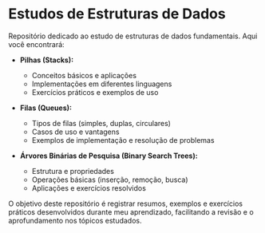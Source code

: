 # Estudos de Estruturas de Dados

Repositório dedicado ao estudo de estruturas de dados fundamentais. Aqui você encontrará:

- **Pilhas (Stacks):**
    - Conceitos básicos e aplicações
    - Implementações em diferentes linguagens
    - Exercícios práticos e exemplos de uso

- **Filas (Queues):**
    - Tipos de filas (simples, duplas, circulares)
    - Casos de uso e vantagens
    - Exemplos de implementação e resolução de problemas

- **Árvores Binárias de Pesquisa (Binary Search Trees):**
    - Estrutura e propriedades
    - Operações básicas (inserção, remoção, busca)
    - Aplicações e exercícios resolvidos

O objetivo deste repositório é registrar resumos, exemplos e exercícios práticos desenvolvidos durante meu aprendizado, facilitando a revisão e o aprofundamento nos tópicos estudados.